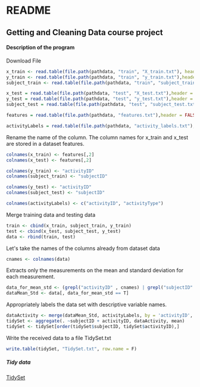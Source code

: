 # README

## Getting and Cleaning Data course project

#### Description of the program

Download File

```r
x_train <- read.table(file.path(pathdata, "train", "X_train.txt"), header = F)
y_train <- read.table(file.path(pathdata, "train", "y_train.txt"),header = F)
subject_train <- read.table(file.path(pathdata, "train", "subject_train.txt"),header = F)

x_test = read.table(file.path(pathdata, "test", "X_test.txt"),header = FALSE)
y_test = read.table(file.path(pathdata, "test", "y_test.txt"),header = FALSE)
subject_test = read.table(file.path(pathdata, "test", "subject_test.txt"),header = FALSE)

features = read.table(file.path(pathdata, "features.txt"),header = FALSE)

activityLabels = read.table(file.path(pathdata, "activity_labels.txt"),header = FALSE)

```

Rename the name of the column. The column names for x_train and x_test are stored in a dataset features.

```r
colnames(x_train) <- features[,2]
colnames(x_test) <- features[,2]

colnames(y_train) <- "activityID"
colnames(subject_train) <- "subjectID"

colnames(y_test) <- "activityID"
colnames(subject_test) <- "subjectID"

colnames(activityLabels) <- c("activityID", "activityType")
```
Merge training data and testing data

```r
train <- cbind(x_train, subject_train, y_train)
test <- cbind(x_test, subject_test, y_test)
data <- rbind(train, test)
```
Let's take the names of the columns already from dataset data

```r
cnames <- colnames(data)
```
Extracts only the measurements on the mean and standard deviation for each measurement. 
```r
data_for_mean_std <- (grepl("activityID" , cnames) | grepl("subjectID" , cnames) | grepl("mean.." , cnames) | grepl("std.." , cnames))
dataMean_Std <- data[, data_for_mean_std == T] 
```
Appropriately labels the data set with descriptive variable names.
```r
dataActivity <- merge(dataMean_Std, activityLabels, by = 'activityID', all.x = T)
tidySet <- aggregate(. ~subjectID + activityID, dataActivity, mean)
tidySet <- tidySet[order(tidySet$subjectID, tidySet$activityID),]
```
Write the received data to a file TidySet.txt
```r
write.table(tidySet, "TidySet.txt", row.name = F)
```
##### Tidy data
[TidySet](https://github.com/AlexBowsunowski/GettingAndCleaningDataCourseProject/blob/main/TidySet.txt)
